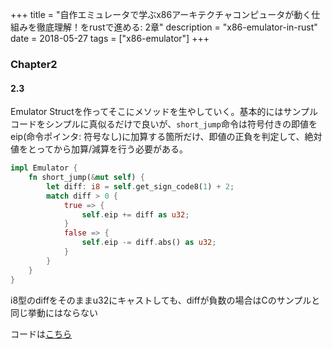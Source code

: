 +++
title = "自作エミュレータで学ぶx86アーキテクチャコンピュータが動く仕組みを徹底理解！をrustで進める: 2章"
description = "x86-emulator-in-rust"
date = 2018-05-27
tags = ["x86-emulator"]
+++

### Chapter2
#### 2.3
Emulator Structを作ってそこにメソッドを生やしていく。基本的にはサンプルコードをシンプルに真似るだけで良いが、`short_jump`命令は符号付きの即値をeip(命令ポインタ: 符号なし)に加算する箇所だけ、即値の正負を判定して、絶対値をとってから加算/減算を行う必要がある。
~~~rust
impl Emulator {
    fn short_jump(&mut self) {
        let diff: i8 = self.get_sign_code8(1) + 2;
        match diff > 0 {
            true => {
                self.eip += diff as u32;
            }
            false => {
                self.eip -= diff.abs() as u32;
            }
        }
    }
}
~~~

i8型のdiffをそのままu32にキャストしても、diffが負数の場合はCのサンプルと同じ挙動にはならない

コードは[こちら](https://github.com/k-o-ta/rust_emu/tree/emu2.3)

